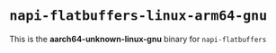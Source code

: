 # `napi-flatbuffers-linux-arm64-gnu`

This is the **aarch64-unknown-linux-gnu** binary for `napi-flatbuffers`
